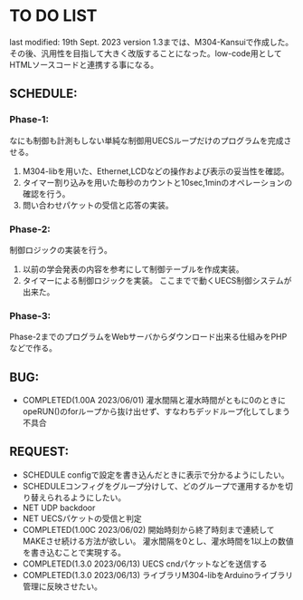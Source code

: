 # TO DO LIST

  last modified: 19th Sept. 2023
  version 1.3までは、M304-Kansuiで作成した。その後、汎用性を目指して大きく改版することになった。low-code用としてHTMLソースコードと連携する事になる。

## SCHEDULE:

### Phase-1:
なにも制御も計測もしない単純な制御用UECSループだけのプログラムを完成させる。
 1. M304-libを用いた、Ethernet,LCDなどの操作および表示の妥当性を確認。
 2. タイマー割り込みを用いた毎秒のカウントと10sec,1minのオペレーションの確認を行う。
 3. 問い合わせパケットの受信と応答の実装。


### Phase-2:
制御ロジックの実装を行う。
 1. 以前の学会発表の内容を参考にして制御テーブルを作成実装。
 2. タイマーによる制御ロジックを実装。
ここまでで動くUECS制御システムが出来た。

### Phase-3:
Phase-2までのプログラムをWebサーバからダウンロード出来る仕組みをPHPなどで作る。

## BUG:

* COMPLETED(1.00A 2023/06/01) 灌水間隔と灌水時間がともに0のときにopeRUN()のforループから抜け出せず、すなわちデッドループ化してしまう不具合


## REQUEST:
* SCHEDULE configで設定を書き込んだときに表示で分かるようにしたい。
* SCHEDULEコンフィグをグループ分けして、どのグループで運用するかを切り替えられるようにしたい。
* NET UDP backdoor
* NET UECSパケットの受信と判定
* COMPLETED(1.00C 2023/06/02) 開始時刻から終了時刻まで連続してMAKEさせ続ける方法が欲しい。
  灌水間隔を0とし、灌水時間を1以上の数値を書き込むことで実現する。
* COMPLETED(1.3.0 2023/06/13) UECS cndパケットなどを送信する
* COMPLETED(1.3.0 2023/06/13) ライブラリM304-libをArduinoライブラリ管理に反映させたい。

